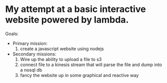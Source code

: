 # My attempt at a basic interactive website powered by lambda. 

Goals:
 - Primary mission:
   1. create a javascript website using nodejs
 - Secondary missions:
    1. Wire up the ability to upload a file to s3
    2. connect file to a kinesis stream that will parse the file and dump into a nosql db
    3. fancy the website up in some graphical and reactive way
